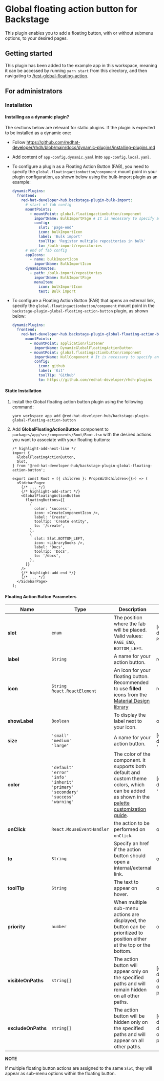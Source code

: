 # Global floating action button for Backstage

This plugin enables you to add a floating button, with or without submenu options, to your desired pages.

## Getting started

This plugin has been added to the example app in this workspace, meaning it can be accessed by running `yarn start` from this directory, and then navigating to [/test-global-floating-action](http://localhost:3000/test-global-floating-action).

## For administrators

### Installation

#### Installing as a dynamic plugin?

The sections below are relevant for static plugins. If the plugin is expected to be installed as a dynamic one:

- Follow https://github.com/redhat-developer/rhdh/blob/main/docs/dynamic-plugins/installing-plugins.md
- Add content of `app-config.dynamic.yaml` into `app-config.local.yaml`.
- To configure a plugin as a Floating Action Button (FAB), you need to specify the `global.floatingactionbutton/component` mount point in your plugin configuration, as shown below using the bulk-import plugin as an example:

  ```yaml
  dynamicPlugins:
    frontend:
      red-hat-developer-hub.backstage-plugin-bulk-import:
        # start of fab config
        mountPoints:
          - mountPoint: global.floatingactionbutton/component
            importName: BulkImportPage # It is necessary to specify an importName because mount point without an associated component is not allowed.
            config:
              slot: 'page-end'
              icon: bulkImportIcon
              label: 'Bulk import'
              toolTip: 'Register multiple repositories in bulk'
              to: /bulk-import/repositories
        # end of fab config
        appIcons:
          - name: bulkImportIcon
            importName: BulkImportIcon
        dynamicRoutes:
          - path: /bulk-import/repositories
            importName: BulkImportPage
            menuItem:
              icon: bulkImportIcon
              text: Bulk import
  ```

- To configure a Floating Action Button (FAB) that opens an external link, specify the `global.floatingactionbutton/component` mount point in the `backstage-plugin-global-floating-action-button` plugin, as shown below:

  ```yaml
  dynamicPlugins:
    frontend:
      red-hat-developer-hub.backstage-plugin-global-floating-action-button:
        mountPoints:
          - mountPoint: application/listener
            importName: DynamicGlobalFloatingActionButton
          - mountPoint: global.floatingactionbutton/component
            importName: NullComponent # It is necessary to specify an importName because mount point without an associated component is not allowed.
            config:
              icon: github
              label: 'Git'
              toolTip: 'Github'
              to: https://github.com/redhat-developer/rhdh-plugins
  ```

#### Static Installation

1. Install the Global floating action button plugin using the following command:

   ```console
   yarn workspace app add @red-hat-developer-hub/backstage-plugin-global-floating-action-button
   ```

2. Add **GlobalFloatingActionButton** component to `packages/app/src/components/Root/Root.tsx` with the desired actions you want to associate with your floating buttons:

   ```tsx title="packages/app/src/components/Root/Root.tsx"
   /* highlight-add-next-line */
   import {
     GlobalFloatingActionButton,
     Slot,
   } from '@red-hat-developer-hub/backstage-plugin-global-floating-action-button';

   export const Root = ({ children }: PropsWithChildren<{}>) => (
     <SidebarPage>
       {/* ... */}
       {/* highlight-add-start */}
       <GlobalFloatingActionButton
         floatingButtons={[
           {
             color: 'success',
             icon: <CreateComponentIcon />,
             label: 'Create',
             toolTip: 'Create entity',
             to: '/create',
           },
           {
             slot: Slot.BOTTOM_LEFT,
             icon: <LibraryBooks />,
             label: 'Docs',
             toolTip: 'Docs',
             to: '/docs',
           },
         ]}
       />
       {/* highlight-add-end */}
       {/* ... */}
     </SidebarPage>
   );
   ```

#### Floating Action Button Parameters

| Name               | Type                                                                                                              | Description                                                                                                                                                                                                       | Notes                                          |
| ------------------ | ----------------------------------------------------------------------------------------------------------------- | ----------------------------------------------------------------------------------------------------------------------------------------------------------------------------------------------------------------- | ---------------------------------------------- |
| **slot**           | `enum`                                                                                                            | The position where the fab will be placed. Valid values: `PAGE_END`, `BOTTOM_LEFT`.                                                                                                                               | [optional] default to `PAGE_END`.              |
| **label**          | `String`                                                                                                          | A name for your action button.                                                                                                                                                                                    | required                                       |
| **icon**           | `String`<br>`React.ReactElement`                                                                                  | An icon for your floating button. Recommended to use **filled** icons from the [Material Design library](https://fonts.google.com/icons)                                                                          | required                                       |
| **showLabel**      | `Boolean`                                                                                                         | To display the label next to your icon.                                                                                                                                                                           | optional                                       |
| **size**           | `'small'`<br>`'medium'`<br>`'large'`                                                                              | A name for your action button.                                                                                                                                                                                    | [optional] default to `'medium'`               |
| **color**          | `'default'`<br>`'error'`<br>`'info'`<br>`'inherit'`<br>`'primary'`<br>`'secondary'`<br>`'success'`<br>`'warning'` | The color of the component. It supports both default and custom theme colors, which can be added as shown in the [palette customization guide](https://mui.com/material-ui/customization/palette/#custom-colors). | [optional] default to `'default'`.             |
| **onClick**        | `React.MouseEventHandler`                                                                                         | the action to be performed on `onClick`.                                                                                                                                                                          | optional                                       |
| **to**             | `String`                                                                                                          | Specify an href if the action button should open a internal/external link.                                                                                                                                        | optional                                       |
| **toolTip**        | `String`                                                                                                          | The text to appear on hover.                                                                                                                                                                                      | optional                                       |
| **priority**       | `number`                                                                                                          | When multiple sub-menu actions are displayed, the button can be prioritized to position either at the top or the bottom.                                                                                          | optional                                       |
| **visibleOnPaths** | `string[]`                                                                                                        | The action button will appear only on the specified paths and will remain hidden on all other paths.                                                                                                              | [optional] default to displaying on all paths. |
| **excludeOnPaths** | `string[]`                                                                                                        | The action button will be hidden only on the specified paths and will appear on all other paths.                                                                                                                  | [optional] default to displaying on all paths. |

**NOTE**

If multiple floating button actions are assigned to the same `Slot`, they will appear as sub-menu options within the floating button.
